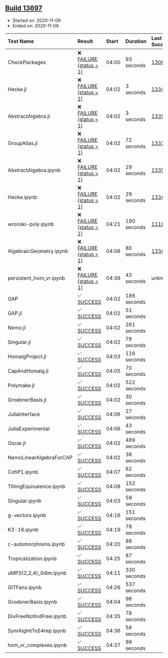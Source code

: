 ## [Build 13697](https://oscarci.mathematik.uni-kl.de/job/oscar/13697/)

* Started on: 2020-11-09
* Ended on: 2020-11-09

| Test Name    | Result | Start | Duration | Last Success | First Failure |
|:-------------|:-------|:------|:---------|:-------------|:--------------|
| CheckPackages | ❌ [FAILURE (status = 1)](https://oscarci.mathematik.uni-kl.de/job/oscar/13697/artifact/logs/build-13697/CheckPackages.log) | 04:00 | 93 seconds | [13085](https://oscarci.mathematik.uni-kl.de/job/oscar/13085/) | [13086](https://oscarci.mathematik.uni-kl.de/job/oscar/13086/) |
| Hecke.jl | ❌ [FAILURE (status = 1)](https://oscarci.mathematik.uni-kl.de/job/oscar/13697/artifact/logs/build-13697/Hecke.jl.log) | 04:02 | 3 seconds | [13341](https://oscarci.mathematik.uni-kl.de/job/oscar/13341/) | [13342](https://oscarci.mathematik.uni-kl.de/job/oscar/13342/) |
| AbstractAlgebra.jl | ❌ [FAILURE (status = 1)](https://oscarci.mathematik.uni-kl.de/job/oscar/13697/artifact/logs/build-13697/AbstractAlgebra.jl.log) | 04:02 | 3 seconds | [13355](https://oscarci.mathematik.uni-kl.de/job/oscar/13355/) | [13356](https://oscarci.mathematik.uni-kl.de/job/oscar/13356/) |
| GroupAtlas.jl | ❌ [FAILURE (status = 1)](https://oscarci.mathematik.uni-kl.de/job/oscar/13697/artifact/logs/build-13697/GroupAtlas.jl.log) | 04:02 | 72 seconds | [13311](https://oscarci.mathematik.uni-kl.de/job/oscar/13311/) | [13312](https://oscarci.mathematik.uni-kl.de/job/oscar/13312/) |
| AbstractAlgebra.ipynb | ❌ [FAILURE (status = 1)](https://oscarci.mathematik.uni-kl.de/job/oscar/13697/artifact/logs/build-13697/AbstractAlgebra.ipynb.log) | 04:02 | 29 seconds | [13355](https://oscarci.mathematik.uni-kl.de/job/oscar/13355/) | [13356](https://oscarci.mathematik.uni-kl.de/job/oscar/13356/) |
| Hecke.ipynb | ❌ [FAILURE (status = 1)](https://oscarci.mathematik.uni-kl.de/job/oscar/13697/artifact/logs/build-13697/Hecke.ipynb.log) | 04:02 | 29 seconds | [13341](https://oscarci.mathematik.uni-kl.de/job/oscar/13341/) | [13342](https://oscarci.mathematik.uni-kl.de/job/oscar/13342/) |
| wronski-poly.ipynb | ❌ [FAILURE (status = 1)](https://oscarci.mathematik.uni-kl.de/job/oscar/13697/artifact/logs/build-13697/wronski-poly.ipynb.log) | 04:21 | 190 seconds | [11192](https://oscarci.mathematik.uni-kl.de/job/oscar/11192/) | [11193](https://oscarci.mathematik.uni-kl.de/job/oscar/11193/) |
| AlgebraicGeometry.ipynb | ❌ [FAILURE (status = 1)](https://oscarci.mathematik.uni-kl.de/job/oscar/13697/artifact/logs/build-13697/AlgebraicGeometry.ipynb.log) | 04:06 | 80 seconds | [13341](https://oscarci.mathematik.uni-kl.de/job/oscar/13341/) | [13342](https://oscarci.mathematik.uni-kl.de/job/oscar/13342/) |
| persistent_hom_vr.ipynb | ❌ [FAILURE (status = 1)](https://oscarci.mathematik.uni-kl.de/job/oscar/13697/artifact/logs/build-13697/persistent_hom_vr.ipynb.log) | 04:39 | 43 seconds | unknown | unknown |
| GAP | ✅ [SUCCESS](https://oscarci.mathematik.uni-kl.de/job/oscar/13697/artifact/logs/build-13697/GAP.log) | 04:02 | 186 seconds |  |  |
| GAP.jl | ✅ [SUCCESS](https://oscarci.mathematik.uni-kl.de/job/oscar/13697/artifact/logs/build-13697/GAP.jl.log) | 04:02 | 51 seconds |  |  |
| Nemo.jl | ✅ [SUCCESS](https://oscarci.mathematik.uni-kl.de/job/oscar/13697/artifact/logs/build-13697/Nemo.jl.log) | 04:02 | 261 seconds |  |  |
| Singular.jl | ✅ [SUCCESS](https://oscarci.mathematik.uni-kl.de/job/oscar/13697/artifact/logs/build-13697/Singular.jl.log) | 04:02 | 78 seconds |  |  |
| HomalgProject.jl | ✅ [SUCCESS](https://oscarci.mathematik.uni-kl.de/job/oscar/13697/artifact/logs/build-13697/HomalgProject.jl.log) | 04:03 | 116 seconds |  |  |
| CapAndHomalg.jl | ✅ [SUCCESS](https://oscarci.mathematik.uni-kl.de/job/oscar/13697/artifact/logs/build-13697/CapAndHomalg.jl.log) | 04:05 | 70 seconds |  |  |
| Polymake.jl | ✅ [SUCCESS](https://oscarci.mathematik.uni-kl.de/job/oscar/13697/artifact/logs/build-13697/Polymake.jl.log) | 04:02 | 522 seconds |  |  |
| GroebnerBasis.jl | ✅ [SUCCESS](https://oscarci.mathematik.uni-kl.de/job/oscar/13697/artifact/logs/build-13697/GroebnerBasis.jl.log) | 04:02 | 30 seconds |  |  |
| JuliaInterface | ✅ [SUCCESS](https://oscarci.mathematik.uni-kl.de/job/oscar/13697/artifact/logs/build-13697/JuliaInterface.log) | 04:06 | 27 seconds |  |  |
| JuliaExperimental | ✅ [SUCCESS](https://oscarci.mathematik.uni-kl.de/job/oscar/13697/artifact/logs/build-13697/JuliaExperimental.log) | 04:06 | 43 seconds |  |  |
| Oscar.jl | ✅ [SUCCESS](https://oscarci.mathematik.uni-kl.de/job/oscar/13697/artifact/logs/build-13697/Oscar.jl.log) | 04:02 | 489 seconds |  |  |
| NemoLinearAlgebraForCAP | ✅ [SUCCESS](https://oscarci.mathematik.uni-kl.de/job/oscar/13697/artifact/logs/build-13697/NemoLinearAlgebraForCAP.log) | 04:02 | 38 seconds |  |  |
| CohP1.ipynb | ✅ [SUCCESS](https://oscarci.mathematik.uni-kl.de/job/oscar/13697/artifact/logs/build-13697/CohP1.ipynb.log) | 04:07 | 62 seconds |  |  |
| TiltingEquivalence.ipynb | ✅ [SUCCESS](https://oscarci.mathematik.uni-kl.de/job/oscar/13697/artifact/logs/build-13697/TiltingEquivalence.ipynb.log) | 04:08 | 152 seconds |  |  |
| Singular.ipynb | ✅ [SUCCESS](https://oscarci.mathematik.uni-kl.de/job/oscar/13697/artifact/logs/build-13697/Singular.ipynb.log) | 04:03 | 59 seconds |  |  |
| g-vectors.ipynb | ✅ [SUCCESS](https://oscarci.mathematik.uni-kl.de/job/oscar/13697/artifact/logs/build-13697/g-vectors.ipynb.log) | 04:16 | 151 seconds |  |  |
| K3-16.ipynb | ✅ [SUCCESS](https://oscarci.mathematik.uni-kl.de/job/oscar/13697/artifact/logs/build-13697/K3-16.ipynb.log) | 04:19 | 78 seconds |  |  |
| c-automorphisms.ipynb | ✅ [SUCCESS](https://oscarci.mathematik.uni-kl.de/job/oscar/13697/artifact/logs/build-13697/c-automorphisms.ipynb.log) | 04:20 | 88 seconds |  |  |
| Tropicalization.ipynb | ✅ [SUCCESS](https://oscarci.mathematik.uni-kl.de/job/oscar/13697/artifact/logs/build-13697/Tropicalization.ipynb.log) | 04:25 | 87 seconds |  |  |
| uMPS(2,2,4)_0dim.ipynb | ✅ [SUCCESS](https://oscarci.mathematik.uni-kl.de/job/oscar/13697/artifact/logs/build-13697/uMPS-2-2-4-_0dim.ipynb.log) | 04:11 | 330 seconds |  |  |
| GITFans.ipynb | ✅ [SUCCESS](https://oscarci.mathematik.uni-kl.de/job/oscar/13697/artifact/logs/build-13697/GITFans.ipynb.log) | 04:26 | 537 seconds |  |  |
| GroebnerBasis.ipynb | ✅ [SUCCESS](https://oscarci.mathematik.uni-kl.de/job/oscar/13697/artifact/logs/build-13697/GroebnerBasis.ipynb.log) | 04:04 | 96 seconds |  |  |
| DivFreeNotIndFree.ipynb | ✅ [SUCCESS](https://oscarci.mathematik.uni-kl.de/job/oscar/13697/artifact/logs/build-13697/DivFreeNotIndFree.ipynb.log) | 04:35 | 78 seconds |  |  |
| SymAlgIntToS4rep.ipynb | ✅ [SUCCESS](https://oscarci.mathematik.uni-kl.de/job/oscar/13697/artifact/logs/build-13697/SymAlgIntToS4rep.ipynb.log) | 04:36 | 58 seconds |  |  |
| hom_vr_complexes.ipynb | ✅ [SUCCESS](https://oscarci.mathematik.uni-kl.de/job/oscar/13697/artifact/logs/build-13697/hom_vr_complexes.ipynb.log) | 04:37 | 99 seconds |  |  |

